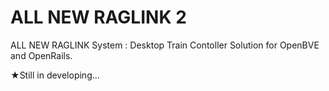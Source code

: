 # ALL NEW RAGLINK 2
ALL NEW RAGLINK System : Desktop Train Contoller Solution for OpenBVE and OpenRails.

★Still in developing...